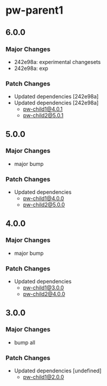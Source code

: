 # pw-parent1

## 6.0.0

### Major Changes

- 242e98a: experimental changesets
- 242e98a: exp

### Patch Changes

- Updated dependencies [242e98a]
- Updated dependencies [242e98a]
  - pw-child1@4.0.1
  - pw-child2@5.0.1

## 5.0.0

### Major Changes

- major bump

### Patch Changes

- Updated dependencies
  - pw-child1@4.0.0
  - pw-child2@5.0.0

## 4.0.0

### Major Changes

- major bump

### Patch Changes

- Updated dependencies
  - pw-child1@3.0.0
  - pw-child2@4.0.0

## 3.0.0

### Major Changes

- bump all

### Patch Changes

- Updated dependencies [undefined]
  - pw-child1@2.0.0
